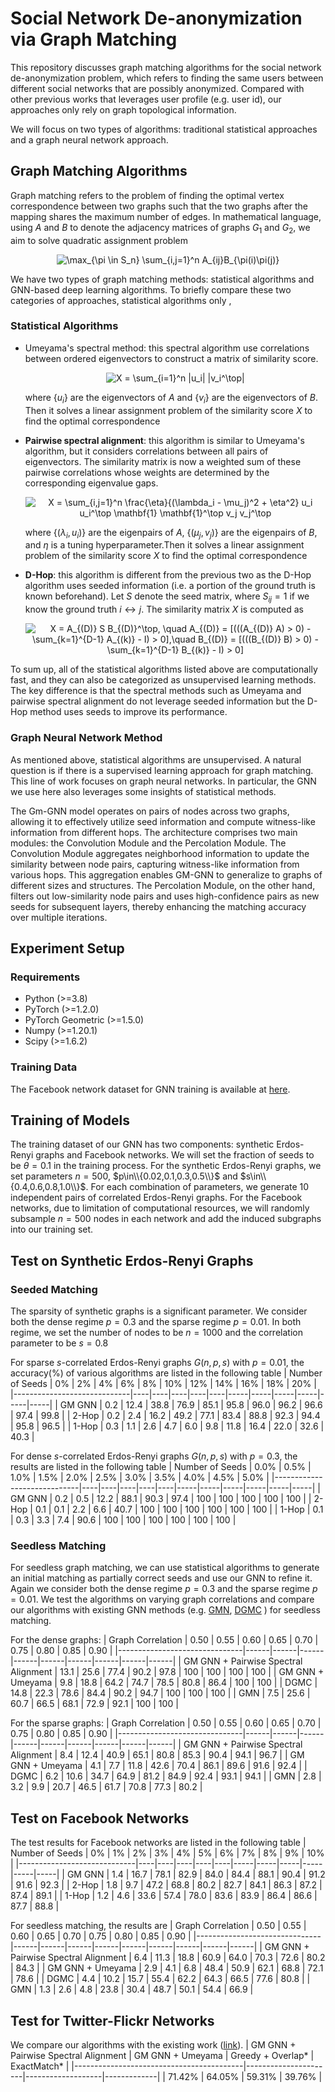 # Social Network De-anonymization via Graph Matching
This repository discusses graph matching algorithms for the social network de-anonymization problem, which refers to finding the same users between different social networks that are possibly anonymized. Compared with other previous works that leverages user profile (e.g. user id), our approaches only rely on graph topological information. 

We will focus on two types of algorithms: traditional statistical approaches and a graph neural network approach.

## Graph Matching Algorithms
Graph matching refers to the problem of finding the optimal vertex correspondence between two graphs such that the two graphs after the mapping shares the maximum number of edges. In mathematical language, using $A$ and $B$ to denote the adjacency matrices of graphs $G_1$ and $G_2$, we aim to solve quadratic assignment problem

<p align="center">
  <img src="https://latex.codecogs.com/png.latex?\max_{\pi%20\in%20S_n}%20\sum_{i,j=1}^n%20A_{ij}B_{\pi(i)\pi(j)}" alt="\max_{\pi \in S_n} \sum_{i,j=1}^n A_{ij}B_{\pi(i)\pi(j)}">
</p>

We have two types of graph matching methods: statistical algorithms and GNN-based deep learning algorithms. To briefly compare these two categories of approaches, statistical algorithms only ,

### Statistical Algorithms
* Umeyama's spectral method: this spectral algorithm use correlations between ordered eigenvectors to construct a matrix of similarity score.
  
  <p align="center">
  <img src="https://latex.codecogs.com/png.latex?X%20=%20%5Csum_%7Bi%3D1%7D%5En%20%7Cu_i%7C%20%7Cv_i%5E%5Ctop%7C" alt="X = \sum_{i=1}^n |u_i| |v_i^\top|">
  </p>
  
  where $\{u_i\}$ are the eigenvectors of $A$ and $\{v_i\}$ are the eigenvectors of $B$. Then it solves a linear assignment problem of the similarity score $X$ to find the optimal correspondence
  
* **Pairwise spectral alignment**: this algorithm is similar to Umeyama's algorithm, but it considers correlations between all pairs of eigenvectors. The similarity matrix is now a weighted sum of these pairwise correlations whose weights are determined by the corresponding eigenvalue gaps.

  <p align="center">
  <img src="https://latex.codecogs.com/png.latex?X%20%3D%20%5Csum_%7Bi%2Cj%3D1%7D%5En%20%5Cfrac%7B%5Ceta%7D%7B(%5Clambda_i%20-%20%5Cmu_j)%5E2%20%2B%20%5Ceta%5E2%7D%20u_i%20u_i%5E%5Ctop%20%5Cmathbf%7B1%7D%20%5Cmathbf%7B1%7D%5E%5Ctop%20v_j%20v_j%5E%5Ctop" alt="X = \sum_{i,j=1}^n \frac{\eta}{(\lambda_i - \mu_j)^2 + \eta^2} u_i u_i^\top \mathbf{1} \mathbf{1}^\top v_j v_j^\top">
  </p>
  
  where $\{(\lambda_i, u_i)\}$ are the eigenpairs of $A$, $\{(\mu_j, v_j)\}$ are the eigenpairs of $B$, and $\eta$ is a tuning hyperparameter.Then it solves a linear assignment problem of the similarity score $X$ to find the optimal correspondence
  
* **D-Hop**: this algorithm is different from the previous two as the D-Hop algorithm uses seeded information (i.e. a portion of the ground truth is known beforehand). Let $S$ denote the seed matrix, where $S_{ij}=1$ if we know the ground truth $i \leftrightarrow j$. The similarity matrix $X$ is computed as

  <p align="center">
  <img src="https://latex.codecogs.com/png.latex?X%20%3D%20A_%7B(D)%7D%20S%20B_%7B(D)%7D%5E%5Ctop%2C%20%5Cquad%20A_%7B(D)%7D%20%3D%20%5B(((A_%7B(D)%7D%20A)%20%3E%200)%20-%20%5Csum_%7Bk%3D1%7D%5E%7BD-1%7D%20A_%7B(k)%7D%20-%20I)%20%3E%200%5D%2C%5Cquad%20B_%7B(D)%7D%20%3D%20%5B(((B_%7B(D)%7D%20B)%20%3E%200)%20-%20%5Csum_%7Bk%3D1%7D%5E%7BD-1%7D%20B_%7B(k)%7D%20-%20I)%20%3E%200%5D" alt="X = A_{(D)} S B_{(D)}^\top, \quad A_{(D)} = [(((A_{(D)} A) > 0) - \sum_{k=1}^{D-1} A_{(k)} - I) > 0],\quad B_{(D)} = [(((B_{(D)} B) > 0) - \sum_{k=1}^{D-1} B_{(k)} - I) > 0]">
  </p>
  
To sum up, all of the statistical algorithms listed above are computationally fast, and they can also be categorized as unsupervised learning methods. The key difference is that the spectral methods such as Umeyama and pairwise spectral alignment do not leverage seeded information but the D-Hop method uses seeds to improve its performance.

### Graph Neural Network Method
As mentioned above, statistical algorithms are unsupervised. A natural question is if there is a supervised learning approach for graph matching. This line of work focuses on graph neural networks. In particular, the GNN we use here also leverages some insights of statistical methods.

The Gm-GNN model operates on pairs of nodes across two graphs, allowing it to effectively utilize seed information and compute witness-like information from different hops. The architecture comprises two main modules: the Convolution Module and the Percolation Module. The Convolution Module aggregates neighborhood information to update the similarity between node pairs, capturing witness-like information from various hops. This aggregation enables GM-GNN to generalize to graphs of different sizes and structures. The Percolation Module, on the other hand, filters out low-similarity node pairs and uses high-confidence pairs as new seeds for subsequent layers, thereby enhancing the matching accuracy over multiple iterations.

## Experiment Setup
### Requirements
* Python (>=3.8)
* PyTorch (>=1.2.0)
* PyTorch Geometric (>=1.5.0)
* Numpy (>=1.20.1)
* Scipy (>=1.6.2)

### Training Data
The Facebook network dataset for GNN training is available at [here](https://archive.org/download/oxford-2005-facebook-matrix/facebook100.zip).


## Training of Models
The training dataset of our GNN has two components: synthetic Erdos-Renyi graphs and Facebook networks. We will set the fraction of seeds to be $\theta=0.1$ in the training process. For the synthetic Erdos-Renyi graphs, we set parameters $n=500$, $p\in\\{0.02,0.1,0.3,0.5\\}$ and $s\in\\{0.4,0.6,0.8,1.0\\}$. For each combination of parameters, we generate 10 independent pairs of correlated Erdos-Renyi graphs. For the Facebook networks, due to limitation of computational resources, we will randomly subsample $n=500$ nodes in each network and add the induced subgraphs into our training set.


## Test on Synthetic Erdos-Renyi Graphs
### Seeded Matching
The sparsity of synthetic graphs is a significant parameter. We consider both the dense regime $p=0.3$ and the sparse regime $p=0.01$. In both regime, we set the number of nodes to be $n=1000$ and the correlation parameter to be $s=0.8$

For sparse $s$-correlated Erdos-Renyi graphs $G(n,p,s)$ with $p=0.01$, the accuracy(%) of various algorithms are listed in the following table
| Number of Seeds             | 0% | 2% | 4% | 6% | 8% | 10% | 12% | 14% | 16% | 18% | 20% |
|-----------------------------|----|----|----|----|----|-----|-----|-----|-----|-----|-----|
| GM GNN                      |  0.2  |  12.4  |  38.8  | 76.9   |  85.1  |  95.8   |  96.0   |  96.2   |  96.6   |  97.4   |  99.8   |
| 2-Hop                       |  0.2  |  2.4  |  16.2  |  49.2  | 77.1   |  83.4   |  88.8   |  92.3   |  94.4   |   95.8  |   96.5  |
| 1-Hop                       |  0.3  |  1.1  |  2.6  |  4.7  |  6.0  |   9.8  |  11.8   |  16.4   |  22.0   |   32.6  |  40.3   |


For dense $s$-correlated Erdos-Renyi graphs $G(n,p,s)$ with $p=0.3$, the results are listed in the following table
| Number of Seeds             | 0.0% | 0.5% | 1.0% | 1.5% | 2.0% | 2.5% | 3.0% | 3.5% | 4.0% | 4.5% | 5.0% |
|-----------------------------|----|----|----|----|----|-----|-----|-----|-----|-----|-----|
| GM GNN                      |  0.2  |  0.5  |  12.2  |  88.1  |  90.3  |  97.4   |  100   |  100   |  100   |   100  |  100   |
| 2-Hop                       |  0.1  |  0.1  |  2.2   |  6.6   |  40.7  |  100    |  100   |  100   |  100   |  100   |   100  |
| 1-Hop                       |  0.1  |  0.3  |  3.3   |  7.4   |  90.6  |  100    |  100   |  100   |  100   |   100  |  100   |

### Seedless Matching
For seedless graph matching, we can use statistical algorithms to generate an initial matching as partially correct seeds and use our GNN to refine it. Again we consider both the dense regime $p=0.3$ and the sparse regime $p=0.01$. We test the algorithms on varying graph correlations and compare our algorithms with existing GNN methods (e.g. [GMN](https://github.com/stones-zl/PCA-GM), [DGMC](https://github.com/rusty1s/deep-graph-matching-consensus) ) for seedless matching.

For the dense graphs:
| Graph Correlation             | 0.50 | 0.55 | 0.60 | 0.65 | 0.70 | 0.75 | 0.80 | 0.85 | 0.90 |
|-------------------------------|------|------|------|------|------|------|------|------|------|
| GM GNN + Pairwise Spectral Alignment   |   13.1    |   25.6    |   77.4    |    90.2   |    97.8   |   100    |   100    |   100    |    100   |
| GM GNN + Umeyama                       |   9.8    |   18.8    |   64.2    |    74.7   |    78.5   |   80.8    |   86.4    |   100    |    100   |
| DGMC                                   |   14.8    |   22.3    |   78.6    |    84.4   |    90.2   |   94.7    |   100    |   100    |    100   |
| GMN                                    |   7.5    |   25.6    |   60.7    |    66.5   |   68.1   |   72.9    |   92.1    |   100    |    100   |


For the sparse graphs:
| Graph Correlation             | 0.50 | 0.55 | 0.60 | 0.65 | 0.70 | 0.75 | 0.80 | 0.85 | 0.90 |
|-------------------------------|------|------|------|------|------|------|------|------|------|
| GM GNN +  Pairwise Spectral Alignment   |  8.4    |  12.4    |   40.9   |   65.1   |  80.8    |  85.3    |  90.4    |  94.1    |   96.7   |
| GM GNN + Umeyama                        |   4.1   |   7.7   |   11.8   |   42.6   |   70.4   |   86.1   |   89.6   |   91.6   |    92.4  |
| DGMC                                    |   6.2   |   10.6   |   34.7   |   64.9   |  81.2    |  84.9    |   92.4   |  93.1    |   94.1   |
| GMN                                     |   2.8   |   3.2   |   9.9   |  20.7    |   46.5   |   61.7   |   70.8   |   77.3   |   80.2   |


## Test on Facebook Networks
The test results for Facebook networks are listed in the following table
| Number of Seeds             | 0% | 1% | 2% | 3% | 4% | 5% | 6% | 7% | 8% | 9% | 10% |
|-----------------------------|----|----|----|----|----|-----|-----|-----|-----|-----|-----|
| GM GNN                      |  1.4  |  16.7  |  78.1  |  82.9  |  84.0  |  84.4   |  88.1   |  90.4   |  91.2   |  91.6   |  92.3   |
| 2-Hop                       |  1.8  |  9.7  |  47.2  |  68.8  |  80.2  |  82.7   |  84.1   |  86.3   |  87.2   |  87.4   |   89.1  |
| 1-Hop                       |  1.2  |  4.6  |  33.6  |  57.4  |  78.0  |  83.6   |  83.9   |  86.4   |  86.6   |  87.7   |  88.8   |

For seedless matching, the results are
| Graph Correlation             | 0.50 | 0.55 | 0.60 | 0.65 | 0.70 | 0.75 | 0.80 | 0.85 | 0.90 |
|-------------------------------|------|------|------|------|------|------|------|------|------|
| GM GNN +  Pairwise Spectral Alignment   |  6.4    |  11.3    |  18.8    |  60.9    |  64.0    |  70.3    |  72.6    |  80.2    |   84.3   |
| GM GNN + Umeyama                        |  2.9    |  4.1     |  6.8     |  48.4    |  50.9    |  62.1    |  68.8    |  72.1    |   78.6   |
| DGMC                                    |  4.4    |  10.2    |  15.7    |  55.4    |  62.2    |  64.3    |  66.5    |  77.6    |   80.8   |
| GMN                                     |  1.3    |  2.6     |  4.8     |  23.8    |  30.4    |  48.7    |  50.1    |  54.4    |   66.9   |



## Test for Twitter-Flickr Networks
We compare our algorithms with the existing work ([link](https://snap.stanford.edu/class/cs224w-2012/projects/cs224w-053-final.pdf)).
| GM GNN + Pairwise Spectral Alignment     |     GM GNN + Umeyama | Greedy + Overlap* | ExactMatch* |
|------------------------------------------|----------------------|-------------------|-------------|
|              71.42%                      |        64.05%        |    59.31%         |    39.76%   |
